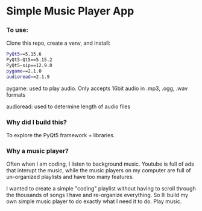 # Simple Music Player App

### To use:

Clone this repo, create a venv, and install:

```bash
PyQt5==5.15.6
PyQt5-Qt5==5.15.2
PyQt5-sip==12.9.0
pygame==2.1.0
audioread==2.1.9
```
pygame: used to play audio. Only accepts 16bit audio in .mp3, .ogg, .wav formats

audioread: used to determine length of audio files 

### Why did I build this?

To explore the PyQt5 framework + libraries.

### Why a music player?

Often when I am coding, I listen to background music. Youtube is full of ads that interupt the music,
while the music players on my computer are full of un-organized playlists and have too many features.

I wanted to create a simple "coding" playlist without having to scroll through the thousands of songs I have and 
re-organize everything. So Ill build my own simple music player to do exactly what I need it to do. Play music. 